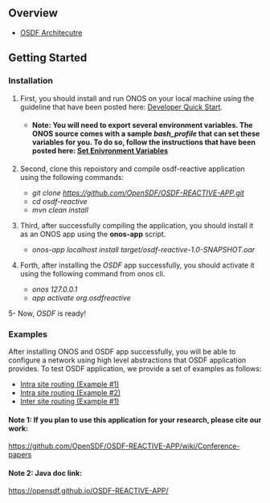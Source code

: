 ## Overview
  - [OSDF Architecutre](https://github.com/OpenSDF/OSDF-REACTIVE-APP/wiki/Overview)


## Getting Started

### Installation
1. First, you should install and run ONOS on your local machine using the guideline that have been posted here: [Developer Quick Start](https://wiki.onosproject.org/display/ONOS/Developer+Quick+Start). 
     - #### Note: You will need to export several environment variables. The ONOS source comes with a sample *bash_profile* that can set these variables for you. To do so, follow the instructions that have been posted here: [Set Enivronment Variables](https://wiki.onosproject.org/display/ONOS/ONOS+from+Scratch#ONOSfromScratch-3.Setupyourbuildenvironment)

2.  Second, clone this repoistory and compile osdf-reactive application using the following commands:
    - *git clone https://github.com/OpenSDF/OSDF-REACTIVE-APP.git*
    - *cd osdf-reactive*
    - *mvn clean install* 
3.  Third, after successfully compiling the application, you should install it as an ONOS app using the **onos-app** script.
    - *onos-app localhost install target/osdf-reactive-1.0-SNAPSHOT.oar* 
4.  Forth, after installing the *OSDF* app successfully, you should activate it using the following command from onos cli.
    - *onos 127.0.0.1* 
    - *app activate org.osdfreactive*
    
5- Now, *OSDF* is ready!
    
### Examples
After installing ONOS and OSDF app successfully, you will be able to configure a network using high level abstractions that OSDF application provides. To test OSDF application, we provide a set of examples as follows: 
   - [Intra site routing (Example #1)](https://github.com/OpenSDF/OSDF-REACTIVE-APP/wiki/Intra-site-routing-%28Example-1%29)
   - [Intra site routing (Example #2)](https://github.com/OpenSDF/OSDF-REACTIVE-APP/wiki/Intra-site-routing-%28Example-2%29)
   - [Inter site routing (Example #1)](https://github.com/OpenSDF/OSDF-REACTIVE-APP/wiki/Inter-site-routing-%28Example-1%29)

#### Note 1: If you plan to use this application for your research, please cite our work: 
https://github.com/OpenSDF/OSDF-REACTIVE-APP/wiki/Conference-papers

#### Note 2: Java doc link:
https://opensdf.github.io/OSDF-REACTIVE-APP/
